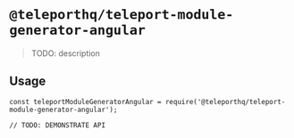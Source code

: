# `@teleporthq/teleport-module-generator-angular`

> TODO: description

## Usage

```
const teleportModuleGeneratorAngular = require('@teleporthq/teleport-module-generator-angular');

// TODO: DEMONSTRATE API
```
